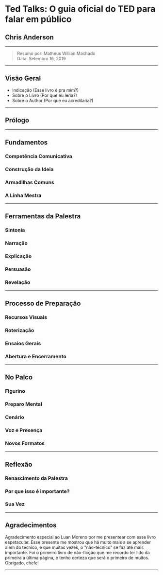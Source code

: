 Ted Talks: O guia oficial do TED para falar em público
===
Chris Anderson
---

---
> Resumo por: Matheus Willian Machado   
> Data: Setembro 16, 2019
---

Visão Geral
---

+ Indicação (Esse livro é pra mim?)
+ Sobre o Livro (Por que eu leria?)
+ Sobre o Author (Por que eu acreditaria?)

---

## Prólogo

---

## Fundamentos
### Competência Comunicativa
### Construção da Ideia
### Armadilhas Comuns
### A Linha Mestra

---

## Ferramentas da Palestra
### Sintonia
### Narração
### Explicação
### Persuasão
### Revelação

---

## Processo de Preparação
### Recursos Visuais
### Roterização
### Ensaios Gerais
### Abertura e Encerramento

---

## No Palco
### Figurino
### Preparo Mental
### Cenário
### Voz e Presença
### Novos Formatos

---

## Reflexão
### Renascimento da Palestra
### Por que isso é importante?
### Sua Vez

---

Agradecimentos
---

Agradecimento especial ao Luan Moreno por me presentear com esse livro espetacular. Esse presente me mostrou que há muito mais a se aprender além do técnico, e que muitas vezes, o "não-técnico" se faz até mais importante. Foi o primeiro livro de não-ficção que me recordo ter lido da primeira a última página, e tenho certeza que será o primeiro de muitos.  
Obrigado, chefe!  

---
<!--stackedit_data:
eyJoaXN0b3J5IjpbLTIwNzE3OTUxODhdfQ==
-->